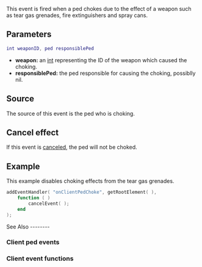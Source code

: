 This event is fired when a ped chokes due to the effect of a weapon such as tear gas grenades, fire extinguishers and spray cans.

Parameters
----------

``` lua
int weaponID, ped responsiblePed
```

-   **weapon:** an [int](/int.md "wikilink") representing the ID of the weapon which caused the choking.
-   **responsiblePed:** the ped responsible for causing the choking, possiblly nil.

Source
------

The source of this event is the ped who is choking.

Cancel effect
-------------

If this event is [canceled](/Event_system#Canceling.md "wikilink"), the ped will not be choked.

Example
-------

<section class="client" name="Client" show="true">
This example disables choking effects from the tear gas grenades.

``` lua
addEventHandler( "onClientPedChoke", getRootElement( ),
    function ( )
        cancelEvent( );
    end
);
```

</section>
See Also
--------

### Client ped events

### Client event functions
